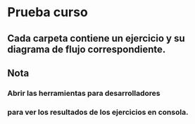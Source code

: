 # Prueba curso

## Cada carpeta contiene un ejercicio y su diagrama de flujo correspondiente.

## Nota
### Abrir las herramientas para desarrolladores 
### para ver los resultados de los ejercicios en consola.